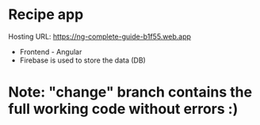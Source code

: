 # Recipe app

Hosting URL: https://ng-complete-guide-b1f55.web.app

-  Frontend - Angular
-  Firebase is used to store the data (DB)

# Note: "change" branch contains the full working code without errors :)
